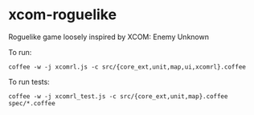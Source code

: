 xcom-roguelike
==============

Roguelike game loosely inspired by XCOM: Enemy Unknown

To run:

    coffee -w -j xcomrl.js -c src/{core_ext,unit,map,ui,xcomrl}.coffee

To run tests:

    coffee -w -j xcomrl_test.js -c src/{core_ext,unit,map}.coffee spec/*.coffee
